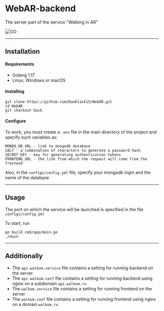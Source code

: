 # WebAR-backend

The server part of the service "Walking in AR"

![GO][go-version]

---
## Installation

#### Requirements
* Golang 1.17
* Linux, Windows or macOS

#### Installing
```
git clone https://github.com/Danblack15/WebAR.git
cd WebAR
git checkout back
```

#### Configure
To work, you must create a `.env` file in the main directory of the project and specify such variables as:
```
MONDO_DB_URL - link to mongodb database
SALT - a combination of characters to generate a password hash
SECRET_KEY - key for generating authentication tokens
FRONTEND_URL - the link from which the request will come from the frontend
```

Also, in the `configs/config.yml` file, specify your mongodb login and the name of the database

---
## Usage
The port on which the service will be launched is specified in the file `configs/config.yml`

To start, run
```
go build cmd/app/main.go
./main
```

---
## Additionally
- The `api-walkom.service` file contains a setting for running backend on the server
- The `api-walkom.conf` file contains a setting for running backend using nginx on a subdomain `api.walkom.ru`
- The `walkom.service` file contains a setting for running frontend on the server
- The `walkom.conf` file contains a setting for running frontend using nginx on a domain `walkom.ru`


[go-version]: https://img.shields.io/static/v1?label=GO&message=v1.17&color=blue
